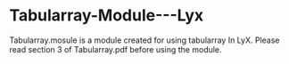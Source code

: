 # Tabularray-Module---Lyx
Tabularray.mosule is a module created for using tabularray In LyX.
Please read section 3 of Tabularray.pdf before using the module.
